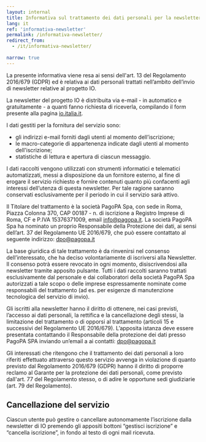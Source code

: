 ```yaml
---
layout: internal
title: Informativa sul trattamento dei dati personali per la newsletter
lang: it
ref: 'informativa-newsletter'
permalink: /informativa-newsletter/
redirect_from:
  - /it/informativa-newsletter/
  
narrow: true
---
```


La presente informativa viene resa ai sensi dell'art. 13 del Regolamento 2016/679 (GDPR) ed è relativa ai dati personali trattati nell’ambito dell’invio di newsletter relative al progetto IO.

La newsletter del progetto IO è distribuita via e-mail - in automatico e gratuitamente - a quanti fanno richiesta di riceverla, compilando il form presente alla pagina [io.italia.it](https://io.italia.it/#newsletter).

I dati gestiti per la fornitura del servizio sono:

* gli indirizzi e-mail forniti dagli utenti al momento dell’iscrizione;
* le macro-categorie di appartenenza indicate dagli utenti al momento dell'iscrizione;
* statistiche di lettura e apertura di ciascun messaggio. 

I dati raccolti vengono utilizzati con strumenti informatici e telematici automatizzati, messi a disposizione da un fornitore esterno, al fine di erogare il servizio richiesto e fornire contenuti quanto più confacenti agli interessi dell’utenza di questa newsletter. Per tale ragione saranno conservati esclusivamente per il periodo in cui il servizio sarà attivo. 

Il Titolare del trattamento è la società PagoPA Spa, con sede in Roma, Piazza Colonna 370, CAP 00187 - n. di iscrizione a Registro Imprese di Roma, CF e P.IVA 15376371009, email [info@pagopa.it](mailto:info@pagopa.it).
La società PagoPA Spa ha nominato un proprio Responsabile della Protezione dei dati, ai sensi dell’art. 37 del Regolamento UE 2016/679, che può essere contattato al seguente indirizzo: [dpo@pagopa.it](mailto:dpo@pagopa.it) 

La base giuridica di tale trattamento è da rinvenirsi nel consenso dell’interessato, che ha deciso volontariamente di iscriversi alla Newsletter. Il consenso potrà essere revocato in ogni momento, disiscrivendosi alla newsletter tramite apposito pulsante. 
Tutti i dati raccolti saranno trattati esclusivamente dal personale e dai collaboratori della società PagoPA Spa autorizzati a tale scopo o delle imprese espressamente nominate come responsabili del trattamento (ad es. per esigenze di manutenzione tecnologica del servizio di invio).

Gli iscritti alla newsletter hanno il diritto di ottenere, nei casi previsti, l’accesso ai dati personali, la rettifica e la cancellazione degli stessi, la limitazione del trattamento o di opporsi al trattamento (articoli 15 e successivi del Regolamento UE 2016/679). L’apposita istanza deve essere presentata contattando il Responsabile della protezione dei dati presso PagoPA SPA inviando un’email a ai contatti: [dpo@pagopa.it](mailto:dpo@pagopa.it) 

Gli interessati che ritengono che il trattamento dei dati personali a loro riferiti effettuato attraverso questo servizio avvenga in violazione di quanto previsto dal Regolamento 2016/679 (GDPR) hanno il diritto di proporre reclamo al Garante per la protezione dei dati personali, come previsto dall'art. 77 del Regolamento stesso, o di adire le opportune sedi giudiziarie (art. 79 del Regolamento).
 
## Cancellazione del servizio

Ciascun utente può gestire o cancellare autonomamente l’iscrizione dalla newsletter di IO premendo gli appositi bottoni “gestisci iscrizione” e “cancella iscrizione”, in fondo al testo di ogni mail ricevuta. 

